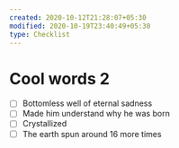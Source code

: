 ```yaml
---
created: 2020-10-12T21:28:07+05:30
modified: 2020-10-19T23:40:49+05:30
type: Checklist
---
```


# Cool words 2

- [ ] Bottomless well of eternal sadness
- [ ] Made him understand why he was born
- [ ] Crystallized
- [ ] The earth spun around 16 more times